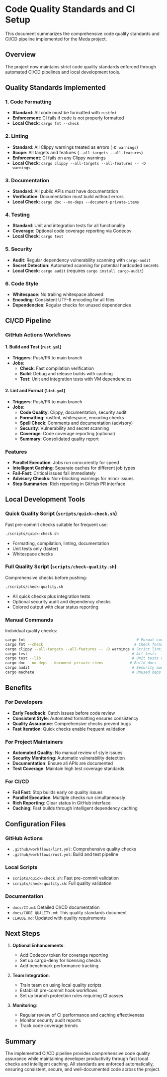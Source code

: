# Code Quality Standards and CI Setup

This document summarizes the comprehensive code quality standards and CI/CD pipeline implemented for the Meda project.

## Overview

The project now maintains strict code quality standards enforced through automated CI/CD pipelines and local development tools.

## Quality Standards Implemented

### 1. Code Formatting
- **Standard**: All code must be formatted with `rustfmt`
- **Enforcement**: CI fails if code is not properly formatted
- **Local Check**: `cargo fmt --check`

### 2. Linting
- **Standard**: All Clippy warnings treated as errors (`-D warnings`)
- **Scope**: All targets and features (`--all-targets --all-features`)
- **Enforcement**: CI fails on any Clippy warnings
- **Local Check**: `cargo clippy --all-targets --all-features -- -D warnings`

### 3. Documentation
- **Standard**: All public APIs must have documentation
- **Verification**: Documentation must build without errors
- **Local Check**: `cargo doc --no-deps --document-private-items`

### 4. Testing
- **Standard**: Unit and integration tests for all functionality
- **Coverage**: Optional code coverage reporting via Codecov
- **Local Check**: `cargo test`

### 5. Security
- **Audit**: Regular dependency vulnerability scanning with `cargo-audit`
- **Secret Detection**: Automated scanning for potential hardcoded secrets
- **Local Check**: `cargo audit` (requires `cargo install cargo-audit`)

### 6. Code Style
- **Whitespace**: No trailing whitespace allowed
- **Encoding**: Consistent UTF-8 encoding for all files
- **Dependencies**: Regular checks for unused dependencies

## CI/CD Pipeline

### GitHub Actions Workflows

#### 1. Build and Test (`rust.yml`)
- **Triggers**: Push/PR to main branch
- **Jobs**:
  - **Check**: Fast compilation verification
  - **Build**: Debug and release builds with caching
  - **Test**: Unit and integration tests with VM dependencies

#### 2. Lint and Format (`lint.yml`)
- **Triggers**: Push/PR to main branch
- **Jobs**:
  - **Code Quality**: Clippy, documentation, security audit
  - **Formatting**: rustfmt, whitespace, encoding checks
  - **Spell Check**: Comments and documentation (advisory)
  - **Security**: Vulnerability and secret scanning
  - **Coverage**: Code coverage reporting (optional)
  - **Summary**: Consolidated quality report

### Features
- **Parallel Execution**: Jobs run concurrently for speed
- **Intelligent Caching**: Separate caches for different job types
- **Fail-Fast**: Critical issues fail immediately
- **Advisory Checks**: Non-blocking warnings for minor issues
- **Step Summaries**: Rich reporting in GitHub PR interface

## Local Development Tools

### Quick Quality Script (`scripts/quick-check.sh`)
Fast pre-commit checks suitable for frequent use:
```bash
./scripts/quick-check.sh
```
- Formatting, compilation, linting, documentation
- Unit tests only (faster)
- Whitespace checks

### Full Quality Script (`scripts/check-quality.sh`)
Comprehensive checks before pushing:
```bash
./scripts/check-quality.sh
```
- All quick checks plus integration tests
- Optional security audit and dependency checks
- Colored output with clear status reporting

### Manual Commands
Individual quality checks:
```bash
cargo fmt                                                  # Format code
cargo fmt --check                                         # Check formatting
cargo clippy --all-targets --all-features -- -D warnings # Strict linting
cargo test                                               # All tests
cargo test --lib                                         # Unit tests only
cargo doc --no-deps --document-private-items            # Build docs
cargo audit                                              # Security audit
cargo machete                                            # Unused deps
```

## Benefits

### For Developers
- **Early Feedback**: Catch issues before code review
- **Consistent Style**: Automated formatting ensures consistency
- **Quality Assurance**: Comprehensive checks prevent bugs
- **Fast Iteration**: Quick checks enable frequent validation

### For Project Maintainers
- **Automated Quality**: No manual review of style issues
- **Security Monitoring**: Automatic vulnerability detection
- **Documentation**: Ensure all APIs are documented
- **Test Coverage**: Maintain high test coverage standards

### For CI/CD
- **Fail Fast**: Stop builds early on quality issues
- **Parallel Execution**: Multiple checks run simultaneously
- **Rich Reporting**: Clear status in GitHub interface
- **Caching**: Fast builds through intelligent dependency caching

## Configuration Files

### GitHub Actions
- `.github/workflows/lint.yml`: Comprehensive quality checks
- `.github/workflows/rust.yml`: Build and test pipeline

### Local Scripts
- `scripts/quick-check.sh`: Fast pre-commit validation
- `scripts/check-quality.sh`: Full quality validation

### Documentation
- `docs/CI.md`: Detailed CI/CD documentation
- `docs/CODE_QUALITY.md`: This quality standards document
- `CLAUDE.md`: Updated with quality requirements

## Next Steps

1. **Optional Enhancements**:
   - Add Codecov token for coverage reporting
   - Set up cargo-deny for licensing checks
   - Add benchmark performance tracking

2. **Team Integration**:
   - Train team on using local quality scripts
   - Establish pre-commit hook workflows
   - Set up branch protection rules requiring CI passes

3. **Monitoring**:
   - Regular review of CI performance and caching effectiveness
   - Monitor security audit reports
   - Track code coverage trends

## Summary

The implemented CI/CD pipeline provides comprehensive code quality assurance while maintaining developer productivity through fast local checks and intelligent caching. All standards are enforced automatically, ensuring consistent, secure, and well-documented code across the project.